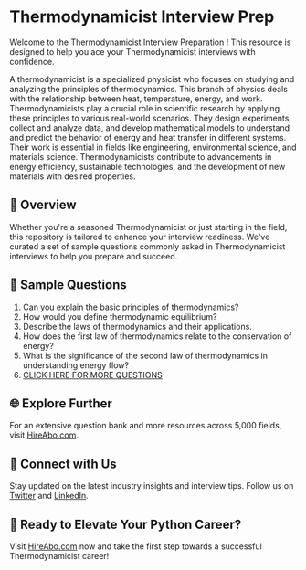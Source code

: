 # Thermodynamicist Interview Prep

Welcome to the Thermodynamicist Interview Preparation ! This resource is designed to help you ace your Thermodynamicist interviews with confidence.

A thermodynamicist is a specialized physicist who focuses on studying and analyzing the principles of thermodynamics. This branch of physics deals with the relationship between heat, temperature, energy, and work. Thermodynamicists play a crucial role in scientific research by applying these principles to various real-world scenarios. They design experiments, collect and analyze data, and develop mathematical models to understand and predict the behavior of energy and heat transfer in different systems. Their work is essential in fields like engineering, environmental science, and materials science. Thermodynamicists contribute to advancements in energy efficiency, sustainable technologies, and the development of new materials with desired properties.

## 🚀 Overview

Whether you're a seasoned Thermodynamicist or just starting in the field, this repository is tailored to enhance your interview readiness. We've curated a set of sample questions commonly asked in Thermodynamicist interviews to help you prepare and succeed.

## 📝 Sample Questions

1. Can you explain the basic principles of thermodynamics?
2. How would you define thermodynamic equilibrium?
3. Describe the laws of thermodynamics and their applications.
4. How does the first law of thermodynamics relate to the conservation of energy?
5. What is the significance of the second law of thermodynamics in understanding energy flow?
6. [CLICK HERE FOR MORE QUESTIONS](https://hireabo.com/job/5_0_17/Thermodynamicist)

## 🌐 Explore Further

For an extensive question bank and more resources across 5,000 fields, visit [HireAbo.com](https://www.hireabo.com).

## 📱 Connect with Us

Stay updated on the latest industry insights and interview tips. Follow us on [Twitter](https://twitter.com/hireabo) and [LinkedIn](https://www.linkedin.com/in/hire-abo-3609972a8/).

## 🚀 Ready to Elevate Your Python Career?

Visit [HireAbo.com](https://www.hireabo.com) now and take the first step towards a successful Thermodynamicist career!